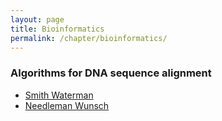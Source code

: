```yaml
---
layout: page
title: Bioinformatics
permalink: /chapter/bioinformatics/
---
```


### Algorithms for DNA sequence alignment

* [Smith Waterman](/chapter/smith_waterman/)
* [Needleman Wunsch](/chapter/needleman_wunsch/)
